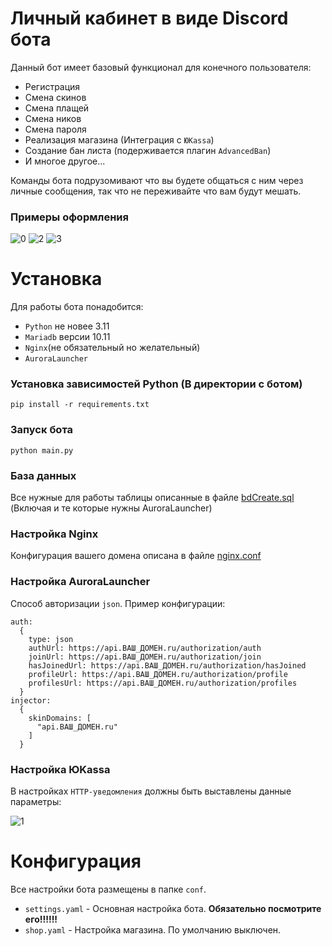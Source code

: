 # Личный кабинет в виде Discord бота

Данный бот имеет базовый функционал для конечного пользователя:
- Регистрация
- Смена скинов
- Смена плащей
- Смена ников
- Смена пароля
- Реализация магазина (Интеграция с `ЮKassa`)
- Создание бан листа (подерживается плагин `AdvancedBan`)
- И многое другое...

Команды бота подрузомивают что вы будете общаться с ним через личные сообщения, так что не переживайте что вам будут мешать. 

### Примеры оформления

![0](https://github.com/kostya-main/LK_DiscordBot/assets/65069020/9138f1f2-8e32-4f47-b773-bccb0a514255)
![2](https://github.com/kostya-main/LK_DiscordBot/assets/65069020/4c4835c0-6cdb-4f04-a721-46a5c59b2c3f)
![3](https://github.com/kostya-main/LK_DiscordBot/assets/65069020/87127d74-b823-43dd-b442-ee35738af844)

# Установка

Для работы бота понадобится: 
- `Python` не новее 3.11
- `Mariadb` версии 10.11
- `Nginx`(не обязательный но желательный)
- `AuroraLauncher`

### Установка зависимостей Python (В директории с ботом)

```
pip install -r requirements.txt
```

### Запуск бота

```
python main.py
```

### База данных

Все нужные для работы таблицы описанные в файле [bdCreate.sql](https://github.com/kostya-main/LK_DiscordBot/blob/aurora-launcher/bdCreate.sql) (Включая и те которые нужны AuroraLauncher)

### Настройка Nginx

Конфигурация вашего домена описана в файле [nginx.conf](https://github.com/kostya-main/LK_DiscordBot/blob/aurora-launcher/nginx.conf)

### Настройка AuroraLauncher

Способ авторизации `json`. Пример конфигурации:

```
auth:
  {
    type: json
    authUrl: https://api.ВАШ_ДОМЕН.ru/authorization/auth
    joinUrl: https://api.ВАШ_ДОМЕН.ru/authorization/join
    hasJoinedUrl: https://api.ВАШ_ДОМЕН.ru/authorization/hasJoined
    profileUrl: https://api.ВАШ_ДОМЕН.ru/authorization/profile
    profilesUrl: https://api.ВАШ_ДОМЕН.ru/authorization/profiles
  }
injector:
  {
    skinDomains: [
      "api.ВАШ_ДОМЕН.ru"
    ]
  }
```

### Настройка ЮKassa

В настройках `HTTP-уведомления` должны быть выставлены данные параметры:

![1](https://github.com/kostya-main/LK_DiscordBot/assets/65069020/097c462f-6af0-4363-882f-1fdf000cf49b)

# Конфигурация

Все настройки бота размещены в папке `conf`.  
- `settings.yaml` - Основная настройка бота. **Обязательно посмотрите его!!!!!!**
- `shop.yaml` - Настройка магазина. По умолчанию выключен.


